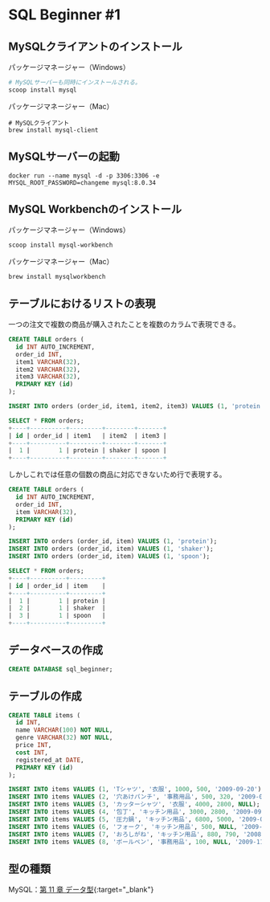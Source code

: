 # SQL Beginner #1

## MySQLクライアントのインストール
パッケージマネージャー（Windows）
```powershell
# MySQLサーバーも同時にインストールされる。
scoop install mysql
```

パッケージマネージャー（Mac）
```shell
# MySQLクライアント
brew install mysql-client
```

## MySQLサーバーの起動
```shell
docker run --name mysql -d -p 3306:3306 -e MYSQL_ROOT_PASSWORD=changeme mysql:8.0.34
```

## MySQL Workbenchのインストール
パッケージマネージャー（Windows）
```powershell
scoop install mysql-workbench
```

パッケージマネージャー（Mac）
```shell
brew install mysqlworkbench
```

## テーブルにおけるリストの表現
一つの注文で複数の商品が購入されたことを複数のカラムで表現できる。

```sql
CREATE TABLE orders (
  id INT AUTO_INCREMENT,
  order_id INT,
  item1 VARCHAR(32),
  item2 VARCHAR(32),
  item3 VARCHAR(32),
  PRIMARY KEY (id)
);

INSERT INTO orders (order_id, item1, item2, item3) VALUES (1, 'protein', 'shaker', 'spoon');

SELECT * FROM orders;
+----+----------+---------+--------+-------+
| id | order_id | item1   | item2  | item3 |
+----+----------+---------+--------+-------+
|  1 |        1 | protein | shaker | spoon |
+----+----------+---------+--------+-------+
```

しかしこれでは任意の個数の商品に対応できないため行で表現する。

```sql
CREATE TABLE orders (
  id INT AUTO_INCREMENT,
  order_id INT,
  item VARCHAR(32),
  PRIMARY KEY (id)
);

INSERT INTO orders (order_id, item) VALUES (1, 'protein');
INSERT INTO orders (order_id, item) VALUES (1, 'shaker');
INSERT INTO orders (order_id, item) VALUES (1, 'spoon');

SELECT * FROM orders;
+----+----------+---------+
| id | order_id | item    |
+----+----------+---------+
|  1 |        1 | protein |
|  2 |        1 | shaker  |
|  3 |        1 | spoon   |
+----+----------+---------+
```

## データベースの作成
```sql
CREATE DATABASE sql_beginner;
```

## テーブルの作成
```sql
CREATE TABLE items (
  id INT,
  name VARCHAR(100) NOT NULL,
  genre VARCHAR(32) NOT NULL,
  price INT,
  cost INT,
  registered_at DATE,
  PRIMARY KEY (id)
);

INSERT INTO items VALUES (1, 'Tシャツ', '衣服', 1000, 500, '2009-09-20');
INSERT INTO items VALUES (2, '穴あけパンチ', '事務用品', 500, 320, '2009-09-11');
INSERT INTO items VALUES (3, 'カッターシャツ', '衣服', 4000, 2800, NULL);
INSERT INTO items VALUES (4, '包丁', 'キッチン用品', 3000, 2800, '2009-09-20');
INSERT INTO items VALUES (5, '圧力鍋', 'キッチン用品', 6800, 5000, '2009-01-15');
INSERT INTO items VALUES (6, 'フォーク', 'キッチン用品', 500, NULL, '2009-09-20');
INSERT INTO items VALUES (7, 'おろしがね', 'キッチン用品', 880, 790, '2008-04-28');
INSERT INTO items VALUES (8, 'ボールペン', '事務用品', 100, NULL, '2009-11-11');
```

## 型の種類
MySQL：[第 11 章 データ型](https://dev.mysql.com/doc/refman/8.0/ja/data-types.html){:target="_blank"}
